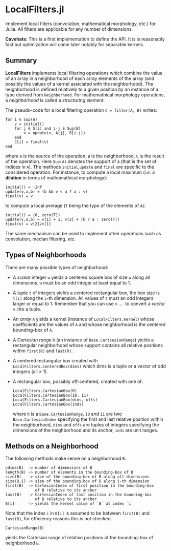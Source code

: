 # LocalFilters.jl

Implement local filters (convolution, mathematical morphology, etc.) for
Julia.  All filters are applicable for any number of dimensions.

**Cavehats:** This is a first implementation to define the API.  It is is
reasonably fast but optimization will come later notably for separable kernels.


## Summary

**LocalFilters** implements local filtering operations which combine the value
of an array in a neighborhood of each array elements of the array (and possibly
the values of a kernel assiciated with the neighborhood).  The neighborhood is
defined relatively to a given position by an instance of a type derived from
`Neighborhood`.  For mathemathical morphology operations, a *neighborhood* is
called a *structuring element*.

The pseudo-code for a local filtering operation `C = filter(A, B)` writes:

    for i ∈ Sup(A)
        v = initial()
        for j ∈ S(i) and i-j ∈ Sup(B)
            v = update(v, A[j], B[i-j])
        end
        C[i] = final(v)
    end

where `A` is the source of the operation, `B` is the neighborhood, `C` is the
result of the operation.  Here `Sup(A)` denotes the support of `A` (that is the
set of indices in `A`).  The methods `initial`,`update` and `final` are
specific to the considered operation.  For instance, to compute a local maximum
(*i.e.* a **dilation** in terms of mathemathical morphology):

    initial() = -Inf
    update(v,a,b) = (b && v < a ? a : v)
    final(v) = v

to compute a local average (`T` being the type of the elements of `A`):

    initial() = (0, zero(T))
    update(v,a,b) = v[1] + 1, v[2] + (b ? a : zero(T))
    final(v) = v[2]/v[1]

The same mechanism can be used to implement other operations such as
convolution, median filtering, *etc.*


## Types of Neighborhoods

There are many possible types of neighborhood:

* A *scalar* integer `w` yields a centered square box of size `w` along all
  dimensions.  `w` must be an odd integer at least equal to 1.

* A *tuple* `t` of integers yields a centered rectangular box, the box size is
  `t[i]` along the `i`-th dimension.  All values of `t` must an odd integers
  larger or equal to 1.  Remember that you can use `v...` to convert a *vector*
  `v` into a tuple.

* An *array* `A` yields a kernel (instance of `LocalFilters.Kernel`) whose
  coefficients are the values of `A` and whose neighborhood is the centered
  bounding-box of `A`.

* A *Cartesian range* `R` (an instance of `Base.CartsesianRange`) yields a
  rectangular neighborhood whose support contains all relative positions within
  `first(R)` and `last(R)`.

* A centered rectangular box created with `LocalFilters.CenteredBox(dims)`
  which dims is a tuple or a vector of odd integers (all ≥ 1).

* A rectangular box, possibly off-centered, created with one of:

      LocalFilters.CartesianBox(R)
      LocalFilters.CartesianBox(I0, I1)
      LocalFilters.CartesianBox(dims, offs)
      LocalFilters.CartesianBox(inds)

  where `R` is a `Base.CartesianRange`, `I0` and `I1` are two
  `Base.CartesianIndex` specifying the first and last relative position within
  the neighborhood, `dims` and `offs` are tuples of integers specifying the
  dimensions of the neighborhood and its anchor, `inds` are unit ranges.


## Methods on a Neighborhood

The following methods make sense on a neighborhood `B`:

    ndims(B)  -> number of dimensions of B
    length(B) -> number of elements in the bounding-box of B
    size(B)   -> size of the bounding-box of B along all dimensions
    size(B,i) -> size of the bounding-box of B along i-th dimension
    first(B)  -> CartesianIndex of first position in the bounding-box
                 of B relative to its anchor
    last(B)   -> CartesianIndex of last position in the bounding-box
                 of B relative to its anchor
    B[i]      -> yields the kernel value of `B` at index `i`

Note that the index `i` in `B[i]` is assumed to be between `first(B)` and
`last(B)`, for efficiency reasons this is not checked.

    CartesianRange(B)

yields the Cartesian range of relative positions of the bounding-box of
neighborhood `B`.
